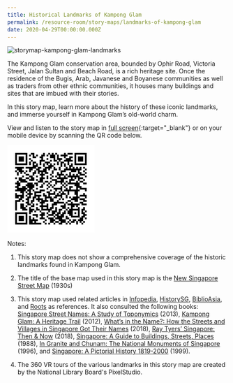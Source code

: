 ```yaml
---
title: Historical Landmarks of Kampong Glam
permalink: /resource-room/story-maps/landmarks-of-kampong-glam
date: 2020-04-29T00:00:00.000Z
---
```

<img src="/images/storymap-image-kampong-glam-landmarks.PNG" alt="storymap-kampong-glam-landmarks"/>

The Kampong Glam conservation area, bounded by Ophir Road, Victoria Street, Jalan Sultan and Beach Road, is a rich heritage site. Once the residence of the Bugis, Arab, Javanese and Boyanese communities as well as traders from other ethnic communities, it houses many buildings and sites that are imbued with their stories. 

In this story map, learn more about the history of these iconic landmarks, and immerse yourself in Kampong Glam’s old-world charm.

View and listen to the story map in [full screen](https://uploads.knightlab.com/storymapjs/04f5c05311b7e48aadefd0cdd269c308/copy-kampong-glam-landmarks/index.html){:target="_blank"} or on your mobile device by scanning the QR code below.

<img src="/images/qr-code-storymap-kampomg-glam-landmarks2.png" alt="qr-code-storymap-kampong-glam-landmarks" style="width:200px;" />


Notes:
1. This story map does not show a comprehensive coverage of the historic landmarks found in Kampong Glam.

2. The title of the base map used in this story map is the [New Singapore Street Map](https://www.nas.gov.sg/archivesonline/maps_building_plans/record-details/f7db6648-115c-11e3-83d5-0050568939ad) (1930s)

3. This story map used related articles in [Infopedia](https://eresources.nlb.gov.sg/infopedia/), [HistorySG](http://eresources.nlb.gov.sg/history), [BiblioAsia](https://www.nlb.gov.sg/Browse/BiblioAsia.aspx), and [Roots](https://www.roots.sg/) as references. It also consulted the following books: [Singapore Street Names: A Study of Toponymics](https://eservice.nlb.gov.sg/item_holding.aspx?bid=200123850) (2013), [Kampong Glam: A Heritage Trail](https://eservice.nlb.gov.sg/item_holding.aspx?bid=202791317) (2012), [What’s in the Name?: How the Streets and Villages in Singapore Got Their Names](https://eservice.nlb.gov.sg/item_holding.aspx?bid=202924449) (2018), [Ray Tyers’ Singapore: Then & Now](https://eservice.nlb.gov.sg/item_holding.aspx?bid=203784837) (2018), [Singapore: A Guide to Buildings, Streets, Places](http://eservice.nlb.gov.sg/item_holding.aspx?bid=4712298) (1988), [In Granite and Chunam: The National Monuments of Singapore](http://eservice.nlb.gov.sg/item_holding_s.aspx?bid=7919754) (1996), and [Singapore: A Pictorial History 1819-2000](http://eservice.nlb.gov.sg/item_holding.aspx?bid=9651676) (1999).
4. The 360 VR tours of the various landmarks in this story map are created by the National Library Board's PixelStudio.